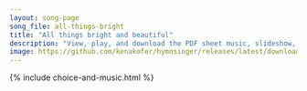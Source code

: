 ```yaml
---
layout: song-page
song_file: all-things-bright
title: "All things bright and beautiful"
description: "View, play, and download the PDF sheet music, slideshow, and audio. Lyrics: All things bright and beautiful, all creatures great and small,   all things wise and wonderful, the Lord God made them all.  Each little flow'r that ... english theist 4part chords"
image: https://github.com/kenakofer/hymnsinger/releases/latest/download/all-things-bright-trad.png
---
```


{% include choice-and-music.html %}